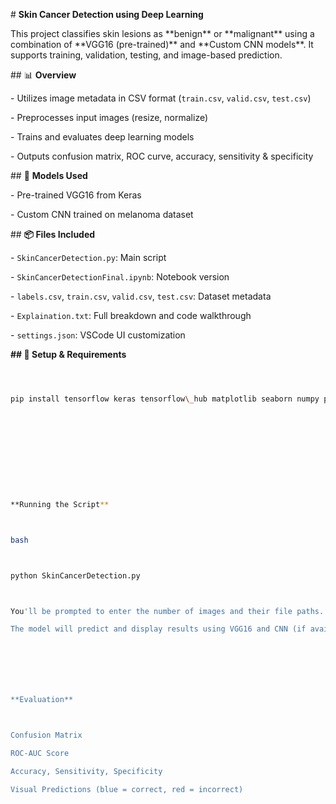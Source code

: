 \# **Skin Cancer Detection using Deep Learning**



This project classifies skin lesions as \*\*benign\*\* or \*\*malignant\*\* using a combination of \*\*VGG16 (pre-trained)\*\* and \*\*Custom CNN models\*\*. It supports training, validation, testing, and image-based prediction.



\## 📊 **Overview**



\- Utilizes image metadata in CSV format (`train.csv`, `valid.csv`, `test.csv`)

\- Preprocesses input images (resize, normalize)

\- Trains and evaluates deep learning models

\- Outputs confusion matrix, ROC curve, accuracy, sensitivity \& specificity



\## 🧠 **Models Used**



\- Pre-trained VGG16 from Keras

\- Custom CNN trained on melanoma dataset



\## **📦 Files Included**



\- `SkinCancerDetection.py`: Main script

\- `SkinCancerDetectionFinal.ipynb`: Notebook version

\- `labels.csv`, `train.csv`, `valid.csv`, `test.csv`: Dataset metadata

\- `Explaination.txt`: Full breakdown and code walkthrough

\- `settings.json`: VSCode UI customization



**## 🔧 Setup \& Requirements**



```bash



pip install tensorflow keras tensorflow\_hub matplotlib seaborn numpy pandas scikit-learn imbalanced-learn











**Running the Script**



bash



python SkinCancerDetection.py



You'll be prompted to enter the number of images and their file paths.

The model will predict and display results using VGG16 and CNN (if available).







**Evaluation**



Confusion Matrix

ROC-AUC Score

Accuracy, Sensitivity, Specificity

Visual Predictions (blue = correct, red = incorrect)




